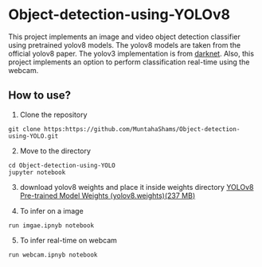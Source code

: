 # Object-detection-using-YOLOv8

This project implements an image and video object detection classifier using pretrained yolov8 models. 
The yolov8 models are taken from the official yolov8 paper. The yolov3 implementation is from [darknet](https://github.com/pjreddie/darknet). Also, this project implements an option to perform classification real-time using the webcam.

## How to use?

1) Clone the repository

```
git clone https:https://github.com/MuntahaShams/Object-detection-using-YOLO.git
```

2) Move to the directory
```
cd Object-detection-using-YOLO
jupyter notebook
```

3) download yolov8 weights and place it inside weights directory
[YOLOv8 Pre-trained Model Weights (yolov8.weights)(237 MB)](http://pjreddie.com/media/files/yolov3.weights)

4) To infer on a image 
```
run imgae.ipnyb notebook
```

5) To infer real-time on webcam
```
run webcam.ipnyb notebook
```

